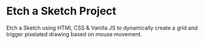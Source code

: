 # Etch a Sketch Project

Etch a Sketch using HTMl, CSS & Vanilla JS to dynamically create a grid and trigger pixelated drawing based on mouse movement.


